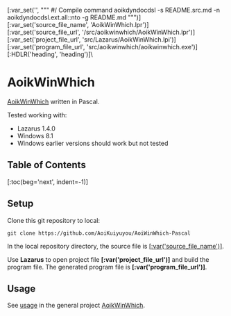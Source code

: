 [:var_set('', """
#/ Compile command
aoikdyndocdsl -s README.src.md -n aoikdyndocdsl.ext.all::nto -g README.md
""")]\
[:var_set('source_file_name', 'AoikWinWhich.lpr')]\
[:var_set('source_file_url', '/src/aoikwinwhich/AoikWinWhich.lpr')]\
[:var_set('project_file_url', 'src/Lazarus/AoikWinWhich.lpi')]\
[:var_set('program_file_url', 'src/aoikwinwhich/aoikwinwhich.exe')]\
[:HDLR('heading', 'heading')]\
# AoikWinWhich
[AoikWinWhich](https://github.com/AoiKuiyuyou/AoikWinWhich) written in Pascal.

Tested working with:
- Lazarus 1.4.0
- Windows 8.1
- Windows earlier versions should work but not tested

## Table of Contents
[:toc(beg='next', indent=-1)]

## Setup
Clone this git repository to local:
```
git clone https://github.com/AoiKuiyuyou/AoiWinWhich-Pascal
```

In the local repository directory, the source file is
[[:var('source_file_name')]]([:var('source_file_url')]).

Use **Lazarus** to open project file **[:var('project_file_url')]** and build
the program file. The generated program file is **[:var('program_file_url')]**.

## Usage
See [usage](https://github.com/AoiKuiyuyou/AoikWinWhich#how-to-use) in the
general project [AoikWinWhich](https://github.com/AoiKuiyuyou/AoikWinWhich).
